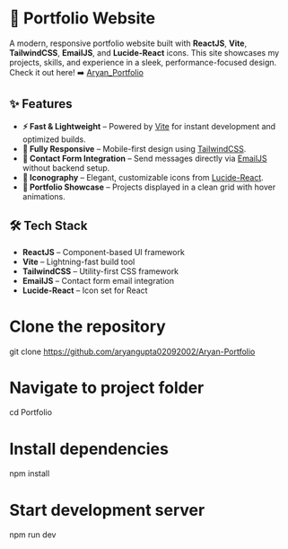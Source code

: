 # 🚀 Portfolio Website

A modern, responsive portfolio website built with **ReactJS**, **Vite**, **TailwindCSS**, **EmailJS**, and **Lucide-React** icons. This site showcases my projects, skills, and experience in a sleek, performance-focused design.
Check it out here! ➡️ [Aryan_Portfolio](https://aryan-portfolio-6bpov8m0f-aryan-guptas-projects-fb705294.vercel.app/#hero)

## ✨ Features
- **⚡ Fast & Lightweight** – Powered by [Vite](https://vitejs.dev/) for instant development and optimized builds.
- **📱 Fully Responsive** – Mobile-first design using [TailwindCSS](https://tailwindcss.com/).
- **📧 Contact Form Integration** – Send messages directly via [EmailJS](https://www.emailjs.com/) without backend setup.
- **🎨 Iconography** – Elegant, customizable icons from [Lucide-React](https://lucide.dev/).
- **💼 Portfolio Showcase** – Projects displayed in a clean grid with hover animations.

## 🛠 Tech Stack
- **ReactJS** – Component-based UI framework
- **Vite** – Lightning-fast build tool
- **TailwindCSS** – Utility-first CSS framework
- **EmailJS** – Contact form email integration
- **Lucide-React** – Icon set for React

# Clone the repository
git clone https://github.com/aryangupta02092002/Aryan-Portfolio

# Navigate to project folder
cd Portfolio

# Install dependencies
npm install

# Start development server
npm run dev